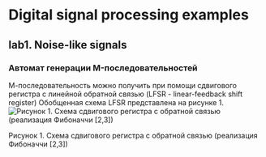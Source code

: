 # Digital signal processing examples
## lab1. Noise-like signals
### Автомат генерации M-последовательностей
М-последовательность можно получить при помощи сдвигового регистра с линейной обратной связью (LFSR - linear-feedback shift register) Обобщенная схема LFSR представлена на рисунке 1.
![Рисунок 1. Схема сдвигового регистра с обратной связью (реализация Фибоначчи [2,3])](https://github.com/Shuregg/dsp-labs/assets/47576452/e2f27874-e4ef-405f-898a-0666a398b4a9)

Рисунок 1. Схема сдвигового регистра с обратной связью (реализация Фибоначчи [2,3])
